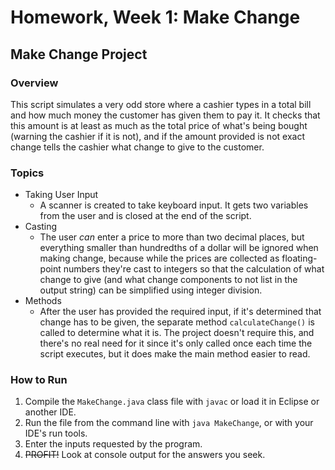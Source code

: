 # Homework, Week 1: Make Change

## Make Change Project

### Overview

This script simulates a very odd store where a cashier types in a total bill and how much money the customer has given them to pay it. It checks that this amount is at least as much as the total price of what's being bought (warning the cashier if it is not), and if the amount provided is not exact change tells the cashier what change to give to the customer.

### Topics
* Taking User Input
  - A scanner is created to take keyboard input. It gets two variables from the user and is closed at the end of the script.
* Casting
  - The user *can* enter a price to more than two decimal places, but everything smaller than hundredths of a dollar will be ignored when making change, because while the prices are collected as floating-point numbers they're cast to integers so that the calculation of what change to give (and what change components to not list in the output string) can be simplified using integer division.
* Methods
  - After the user has provided the required input, if it's determined that change has to be given, the separate method `calculateChange()` is called to determine what it is. The project doesn't require this, and there's no real need for it since it's only called once each time the script executes, but it does make the main method easier to read.
### How to Run

1. Compile the `MakeChange.java` class file with `javac` or load it in Eclipse or another IDE.
2. Run the file from the command line with `java MakeChange`, or with your IDE's run tools.
3. Enter the inputs requested by the program.
4. ~~PROFIT!~~ Look at console output for the answers you seek.
